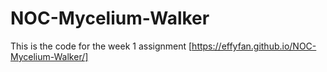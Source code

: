 # NOC-Mycelium-Walker
This is the code for the week 1 assignment
[https://effyfan.github.io/NOC-Mycelium-Walker/]
